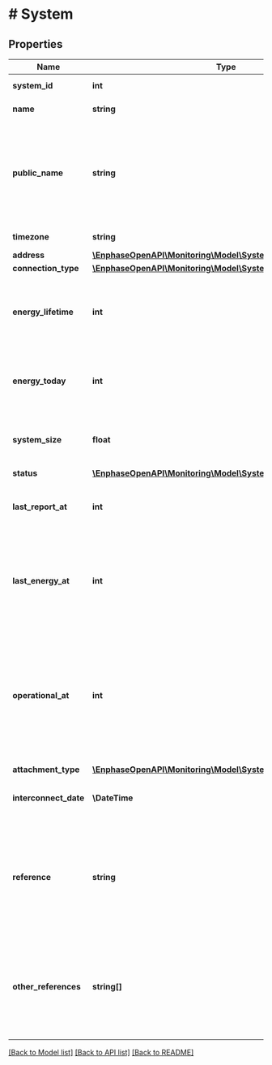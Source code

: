 # # System

## Properties

Name | Type | Description | Notes
------------ | ------------- | ------------- | -------------
**system_id** | **int** | Unique numeric ID of the system. | [optional]
**name** | **string** | Name of the system. | [optional]
**public_name** | **string** | Name displayed on the public system page. Available values are All, Residential System, Commercial etc. Default&#x3D;&#39;Residential System&#39;. Only for systems that allow public access. | [optional]
**timezone** | **string** | Timezone to which the system belongs. | [optional]
**address** | [**\EnphaseOpenAPI\Monitoring\Model\SystemAddress**](SystemAddress.md) |  | [optional]
**connection_type** | [**\EnphaseOpenAPI\Monitoring\Model\SystemConnectionTypeEnum**](SystemConnectionTypeEnum.md) |  | [optional]
**energy_lifetime** | **int** | Energy generated by the system during its lifetime in Wh. It is returned only if the count is less than or equal to 100. | [optional]
**energy_today** | **int** | Energy generated by the system today in Wh. It is returned only if the count is less than or equal to 100. | [optional]
**system_size** | **float** | Size of the system. It is returned only if the count is less than or equal to 100. | [optional]
**status** | [**\EnphaseOpenAPI\Monitoring\Model\SystemStatusEnum**](SystemStatusEnum.md) |  | [optional]
**last_report_at** | **int** | Timestamp (in epoch format) at which the system&#39;s Envoy last submitted a report. | [optional]
**last_energy_at** | **int** | Timestamp (in epoch format) at which the system&#39;s produced energy was last reported. Even if the last produced energy is 0, its timestamp will be returned. | [optional]
**operational_at** | **int** | Timestamp (in epoch format) at which this system became operational. Corresponds to the system&#39;s interconnect time, if one is specified. Otherwise, it is the system&#39;s first reported interval end time. | [optional]
**attachment_type** | [**\EnphaseOpenAPI\Monitoring\Model\SystemAttachmentTypeEnum**](SystemAttachmentTypeEnum.md) |  | [optional]
**interconnect_date** | **\DateTime** | Date on which the system was approved to connect to the grid. | [optional]
**reference** | **string** | If the calling user belongs to a company and that company has provided its own identifier for a system, that ID is included here. Otherwise, this attribute is not returned. | [optional]
**other_references** | **string[]** | If any other companies have provided their own identifiers for a system, those identifiers are included here. Otherwise, this attribute is not returned. | [optional]

[[Back to Model list]](../../README.md#models) [[Back to API list]](../../README.md#endpoints) [[Back to README]](../../README.md)
